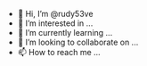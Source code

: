 - 👋 Hi, I’m @rudy53ve
- 👀 I’m interested in ...
- 🌱 I’m currently learning ...
- 💞️ I’m looking to collaborate on ...
- 📫 How to reach me ...

<!---
rudy53ve/rudy53ve is a ✨ special ✨ repository because its `README.md` (this file) appears on your GitHub profile.
You can click the Preview link to take a look at your changes.
--->
